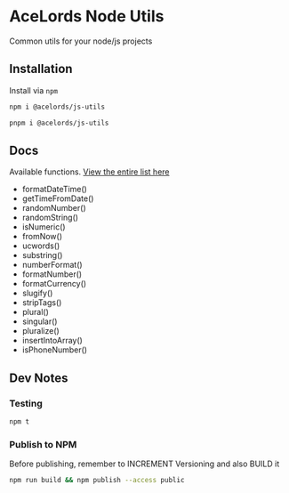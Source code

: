 # AceLords Node Utils
Common utils for your node/js projects

## Installation
Install via `npm`

```bash
npm i @acelords/js-utils

pnpm i @acelords/js-utils
```

## Docs
Available functions. [View the entire list here](https://github.com/acelords/node-utils/blob/main/src/index.ts)
- formatDateTime()
- getTimeFromDate()
- randomNumber()
- randomString()
- isNumeric()
- fromNow()
- ucwords()
- substring()
- numberFormat()
- formatNumber()
- formatCurrency()
- slugify()
- stripTags()
- plural()
- singular()
- pluralize()
- insertIntoArray()
- isPhoneNumber()


## Dev Notes
### Testing
```bash
npm t
```

### Publish to NPM
Before publishing, remember to INCREMENT Versioning and also BUILD it

```bash
npm run build && npm publish --access public 
```
